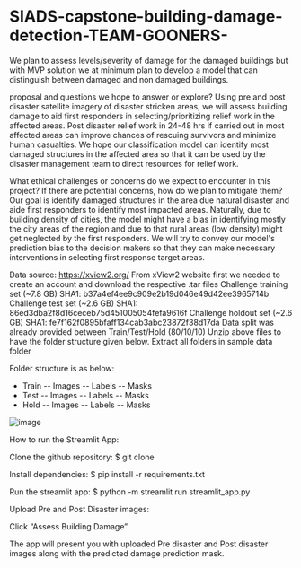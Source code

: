 # SIADS-capstone-building-damage-detection-TEAM-GOONERS-
We plan to assess levels/severity of damage for the damaged buildings but with MVP solution we at minimum plan to develop a model that can distinguish between damaged and non damaged buildings. 

proposal and questions we hope to answer or explore? 
Using pre and post disaster satellite imagery of disaster stricken areas, we will assess building damage to aid first responders in selecting/prioritizing relief work in the affected areas. Post disaster relief work in 24-48 hrs if carried out in most affected areas can improve chances of rescuing survivors and minimize human casualties. We hope our classification model can identify most damaged structures in the affected area so that it can be used by the disaster management team to direct resources for relief work.

What ethical challenges or concerns do we expect to encounter in this project? If there are potential concerns, how do we plan to mitigate them?
Our goal is identify damaged structures in the area due natural disaster and aide first responders to identify most impacted areas. Naturally, due to building density of cities, the model might have a bias in identifying mostly the city areas of the region and due to that rural areas (low density) might get neglected by the first responders. We will try to convey our model's prediction bias to the decision makers so that they can make necessary interventions in selecting first response target areas.

Data source: https://xview2.org/ 
From xView2 website first we needed to create an account and download the respective .tar files 
  Challenge training set (~7.8 GB)
  SHA1: b37a4ef4ee9c909e2b19d046e49d42ee3965714b
  Challenge test set (~2.6 GB)
  SHA1: 86ed3dba2f8d16ceceb75d451005054fefa9616f
  Challenge holdout set (~2.6 GB)
  SHA1: fe7f162f0895bfaff134cab3abc23872f38d17da
Data split was already provided between Train/Test/Hold (80/10/10)
Unzip above files to have the folder structure given below. 
Extract all folders in sample data folder

Folder structure is as below:
- Train
     -- Images
     -- Labels
     -- Masks
- Test
     -- Images
     -- Labels
     -- Masks
- Hold
     -- Images
     -- Labels
     -- Masks

![image](https://user-images.githubusercontent.com/55030743/230085270-adcd5ec8-6c1e-4fa3-888f-a11fe453490e.png)

How to run the Streamlit App:

Clone the github repository: 
$ git clone

Install dependencies: 
$ pip install -r requirements.txt

Run the streamlit app:
$ python -m streamlit run streamlit_app.py

Upload Pre and Post Disaster images:

Click “Assess Building Damage”

The app will present you with uploaded Pre disaster and Post disaster images along with the predicted damage prediction mask. 

